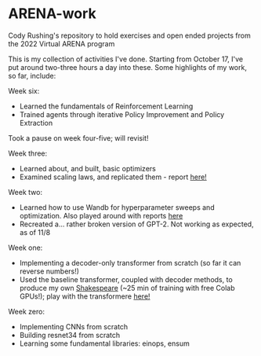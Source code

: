 # ARENA-work
Cody Rushing's repository to hold exercises and open ended projects from the 2022 Virtual ARENA program

This is my collection of activities I've done. Starting from October 17, I've put around two-three hours a day into these.
Some highlights of my work, so far, include:

Week six:
- Learned the fundamentals of Reinforcement Learning
- Trained agents through iterative Policy Improvement and Policy Extraction

Took a pause on week four-five; will revisit!

Week three:
- Learned about, and built, basic optimizers
- Examined scaling laws, and replicated them - report [here!](https://wandb.ai/starship006/Scaling_Laws_CNN/reports/Reproducing-Scaling-Laws--VmlldzoyOTYwNTU4?accessToken=3tbyptjw9xdp8kc81pl1edd1zch052ug2lk2tx5svg5p8br82ejvtvpg0ozvybna)

Week two:
- Learned how to use Wandb for hyperparameter sweeps and optimization. Also played around with reports [here](https://wandb.ai/starship006/w2d1_resnet/reports/First-Report---VmlldzoyOTE4NDAy?accessToken=9ldl319rrvdabls34mhc3z8i1uck0mgmgtmwnoi24nl6f7w90z2x2gb9o6e0ivci)
- Recreated a... rather broken version of GPT-2. Not working as expected, as of 11/8

Week one:
- Implementing a decoder-only transformer from scratch (so far it can reverse numbers!)
- Used the baseline transformer, coupled with decoder methods, to produce my own [Shakespeare](https://github.com/starship006/ARENA-work/blob/main/w1/w1d4.ipynb) (~25 min of training with free Colab GPUs!); play with the transformere [here!](https://huggingface.co/spaces/starship006/mini_shakespeare)

Week zero:
- Implementing CNNs from scratch
- Building resnet34 from scratch
- Learning some fundamental libraries: einops, ensum
